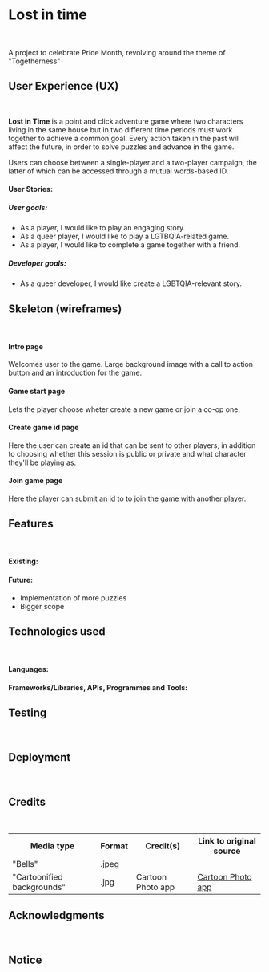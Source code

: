 <!DOCTYPE html>
<html lang="en-US">
  <head>
    <meta charset="UTF-8">
  </head>
  <body>
    <h1>Lost in time</h1>
    <br>
    <p>A project to celebrate Pride Month, revolving around the theme of "Togetherness"</p>
    <h2>User Experience (UX)</h2>
    <br>
     <p><b>Lost in Time</b> is a point and click adventure game where two characters living in the same house but in two different time periods must work together to achieve a common goal. Every action taken in the past will affect the future, in order to solve puzzles and advance in the game.</p>
    <p>Users can choose between a single-player and a two-player campaign, the latter of which can be accessed through a mutual words-based ID.</p>
    <h4>User Stories:</h4>
    <h5>User goals:</h5>
    <ul>
      <li>As a player, I would like to play an engaging story.</li>
      <li>As a queer player, I would like to play a LGTBQIA-related game.</li>
      <li>As a player, I would like to complete a game together with a friend.</li>
    </ul>
    <h5>Developer goals:</h5>
    <ul>
      <li>As a queer developer, I would like create a LGBTQIA-relevant story.</li>
    </ul>
     <h2>Skeleton (wireframes)</h2>
    <br>
    <h4>Intro page</h4>
 <p>Welcomes user to the game. Large background image with a call to action button and an introduction for the game.<p>
    <h4>Game start page</h4>
 <p>Lets the player choose wheter create a new game or join a co-op one.<p>
    <h4>Create game id page</h4>
 <p>Here the user can create an id that can be sent to other players, in addition to choosing whether this session is public or private and what character they'll be playing as.<p>
    <h4>Join game page</h4>
 <p>Here the player can submit an id to to join the game with another player.<p>
    <h2>Features</h2>
    <br>
    <h4>Existing:</h4>
    <h4>Future:</h4>
    <ul>
      <li>Implementation of more puzzles</li>
      <li>Bigger scope</li>
    </ul>
    <h2>Technologies used</h2>
    <br>
    <h4>Languages:</h2>
    <ul></ul>
    <h4>Frameworks/Libraries, APIs, Programmes and Tools:</h4>
      <ul></ul>
    <h2>Testing</h2>
    <br>
    <h2>Deployment</h2>
    <br>
    <h2>Credits</h2>
    <br>
    <table>
  <tr>
    <th>Media type</th>
    <th>Format</th>
    <th>Credit(s)</th>
    <th>Link to original source</th>
     </tr>
  <tr>
    <td>"Bells"</td>
    <td>.jpeg</td>
    <td></td>
    <td></td>
  </tr>
  <tr>
    <td>"Cartoonified backgrounds"</td>
    <td>.jpg</td>
    <td>Cartoon Photo app</td>
    <td><a href="https://play.google.com/store/apps/details?id=com.gamebrain.cartoon&hl=it&gl=US">Cartoon Photo app</a></td>
  </tr>
</table>
    <h2>Acknowledgments</h2>
      <br>
    <h2>Notice</h2>
    <br>
      
      
    
    
    
    
    
    
    
    
